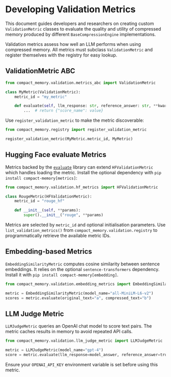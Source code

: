 # Developing Validation Metrics

This document guides developers and researchers on creating custom `ValidationMetric` classes to evaluate the quality and utility of compressed memory produced by different `BaseCompressionEngine` implementations.

Validation metrics assess how well an LLM performs when using compressed memory.
All metrics must subclass `ValidationMetric` and register themselves with the
registry for easy lookup.

## ValidationMetric ABC

```python
from compact_memory.validation.metrics_abc import ValidationMetric

class MyMetric(ValidationMetric):
    metric_id = "my_metric"

    def evaluate(self, llm_response: str, reference_answer: str, **kwargs):
        ...  # return {"score_name": value}
```

Use `register_validation_metric` to make the metric discoverable:

```python
from compact_memory.registry import register_validation_metric

register_validation_metric(MyMetric.metric_id, MyMetric)
```

## Hugging Face evaluate Metrics

Metrics backed by the [`evaluate`](https://github.com/huggingface/evaluate)
library can extend `HFValidationMetric` which handles loading the metric.
Install the optional dependency with `pip install compact-memory[metrics]`:

```python
from compact_memory.validation.hf_metrics import HFValidationMetric

class RougeMetric(HFValidationMetric):
    metric_id = "rouge_hf"

    def __init__(self, **params):
        super().__init__("rouge", **params)
```

Metrics are selected by `metric_id` and optional initialisation parameters.
Use `list_validation_metrics()` from `compact_memory.validation.registry` to
programmatically retrieve the available metric IDs.

## Embedding-based Metrics

`EmbeddingSimilarityMetric` computes cosine similarity between sentence
embeddings. It relies on the optional `sentence-transformers` dependency.
Install it with `pip install compact-memory[embedding]`.

```python
from compact_memory.validation.embedding_metrics import EmbeddingSimilarityMetric

metric = EmbeddingSimilarityMetric(model_name="all-MiniLM-L6-v2")
scores = metric.evaluate(original_text="a", compressed_text="b")
```

## LLM Judge Metric

`LLMJudgeMetric` queries an OpenAI chat model to score text pairs. The metric
caches results in memory to avoid repeated API calls.

```python
from compact_memory.validation.llm_judge_metric import LLMJudgeMetric

metric = LLMJudgeMetric(model_name="gpt-4")
score = metric.evaluate(llm_response=model_answer, reference_answer=truth)
```

Ensure your `OPENAI_API_KEY` environment variable is set before using this
metric.
